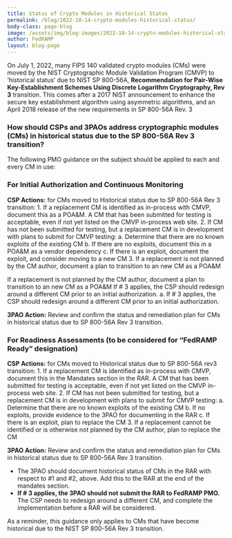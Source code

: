```yaml
---
title: Status of Crypto Modules in Historical Status
permalink: /blog/2022-10-14-crypto-modules-historical-status/
body-class: page-blog
image: /assets/img/blog-images/2022-10-14-crypto-modules-historical-status.png
author: FedRAMP
layout: blog-page
---
```

On July 1, 2022, many FIPS 140 validated crypto modules (CMs) were moved by the NIST Cryptographic Module Validation Program (CMVP) to ‘historical status’ due to NIST SP 800-56A, <b>Recommendation for Pair-Wise Key-Establishment Schemes Using Discrete Logarithm Cryptography, Rev 3</b> transition. This comes after a 2017 NIST announcement to enhance the secure key establishment algorithm using asymmetric algorithms, and an April 2018 release of the new requirements in SP 800-56A Rev. 3 

<h3>How should CSPs and 3PAOs address cryptographic modules (CMs) in historical status due to the SP 800-56A Rev 3 transition?</h3>

The following PMO guidance on the subject should be applied to each and every CM in use:
<h3>For Initial Authorization and Continuous Monitoring</h3> 
<b>CSP Actions:</b> for CMs moved to Historical status due to SP 800-56A Rev 3 transition:
1. If a replacement CM is identified as in-process with CMVP, document this as a POA&M. A CM that has been submitted for testing is acceptable, even if not yet listed on the CMVP in-process web site.
2. If CM has not been submitted for testing, but a replacement CM is in development with plans to submit for CMVP testing:
    a. Determine that there are no known exploits of the existing CM
    b. If there are no exploits, document this in a POA&M as a vendor dependency
    c. If there is an exploit, document the exploit, and consider moving to a new CM
3. If a replacement is not planned by the CM author, document a plan to transition to an new CM as a POA&M

If a replacement is not planned by the CM author, document a plan to transition to an new CM as a POA&M
If # 3 applies, the CSP should redesign around a different CM prior to an initial authorization.
    a.  If # 3 applies, the CSP should redesign around a different CM prior to an initial authorization.

<b>3PAO Action:</b> Review and confirm the status and remediation plan for CMs in historical status due to SP 800-56A Rev 3 transition.

<h3>For Readiness Assessments (to be considered for “FedRAMP Ready” designation)</h3> 
<b>CSP Actions:</b> for CMs moved to Historical status due to SP 800-56A rev3 transition:
1. If a replacement CM is identified as in-process with CMVP, document this in the Mandates section in the RAR. A CM that has been submitted for testing is acceptable, even if not yet listed on the CMVP in-process web site.
2. If CM has not been submitted for testing, but a replacement CM is in development with plans to submit for CMVP testing:
    a. Determine that there are no known exploits of the existing CM
    b. If no exploits, provide evidence to the 3PAO for documenting in the RAR
    c. If there is an exploit, plan to replace the CM
3. If a replacement cannot be identified or is otherwise not planned by the CM author, plan to replace the CM

<b>3PAO Action:</b> Review and confirm the status and remediation plan for CMs in historical status due to SP 800-56A Rev 3 transition. 
- The 3PAO should document historical status of CMs in the RAR with respect to #1 and #2, above. Add this to the RAR at the end of the mandates section.
- <b>If # 3 applies, the 3PAO should not submit the RAR to FedRAMP PMO.</b> The CSP needs to redesign around a different CM, and complete the implementation before a RAR will be considered.

As a reminder, this guidance only applies to CMs that have become historical due to the NIST SP‌‌ 800-56A Rev 3 transition.
